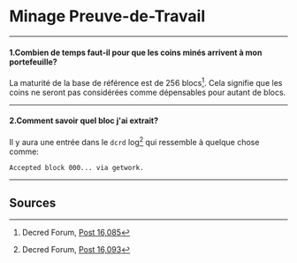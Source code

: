 # <i class="fa fa-fire"></i>Minage Preuve-de-Travail

---

#### 1.Combien de temps faut-il pour que les coins minés arrivent à mon portefeuille?

La maturité de la base de référence est de 256 blocs[^16085]. Cela signifie que les coins ne seront pas considérées comme dépensables pour autant de blocs.

---

#### 2.Comment savoir quel bloc j'ai extrait?

Il y aura une entrée dans le `dcrd` log[^16093] qui ressemble à quelque chose comme:

```no-highlight
Accepted block 000... via getwork.
```

---

## <i class="fa fa-book"></i> Sources 

[^16085]: Decred Forum, [Post 16,085](https://forum.decred.org/threads/1852/#post-16085)
[^16093]: Decred Forum, [Post 16,093](https://forum.decred.org/threads/1852/#post-16093)

